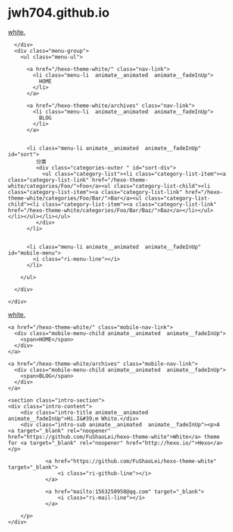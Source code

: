 # jwh704.github.io


<!DOCTYPE html>
<html lang="en">
<head>
  <meta charset="UTF-8">
  <meta name="viewport" content="width=device-width, initial-scale=1.0">
  <title>   white.</title>
  <meta name="description" content="A minimalist theme for hexo.">
  <!-- 标签页图标 -->
  

  <!-- 图标库 -->
  <link href="https://cdn.jsdelivr.net/npm/remixicon@2.2.0/fonts/remixicon.css" rel="stylesheet">
  <!-- 动画库 -->
  
  <link rel="stylesheet" href="https://cdn.jsdelivr.net/gh/fushaolei/cdn-white@1.0/css/animate.css"/>
  
  <!-- css文件 -->
  
<link rel="stylesheet" href="/hexo-theme-white/css/white.css">

  <!-- 代码高亮 -->
  
<meta name="generator" content="Hexo 5.4.2"></head>


<body>

<div class="menu-outer">
    <div class="menu-inner">
      <div class="menu-site-name  animate__animated  animate__fadeInUp">
        <a href="/hexo-theme-white/">
          white.
        </a>
        
      </div>
      <div class="menu-group">
        <ul class="menu-ul">
        
          <a href="/hexo-theme-white/" class="nav-link">
            <li class="menu-li  animate__animated  animate__fadeInUp">
              HOME
            </li>
          </a>
        
          <a href="/hexo-theme-white/archives" class="nav-link">
            <li class="menu-li  animate__animated  animate__fadeInUp">
              BLOG
            </li>
          </a>
        
        
          <li class="menu-li animate__animated  animate__fadeInUp" id="sort">
             分类
             <div class="categories-outer " id="sort-div">
               <ul class="category-list"><li class="category-list-item"><a class="category-list-link" href="/hexo-theme-white/categories/Foo/">Foo</a><ul class="category-list-child"><li class="category-list-item"><a class="category-list-link" href="/hexo-theme-white/categories/Foo/Bar/">Bar</a><ul class="category-list-child"><li class="category-list-item"><a class="category-list-link" href="/hexo-theme-white/categories/Foo/Bar/Baz/">Baz</a></li></ul></li></ul></li></ul>
             </div>
          </li>
        
        
          <li class="menu-li animate__animated  animate__fadeInUp" id="mobile-menu">
            <i class="ri-menu-line"></i>
          </li>
        
        </ul>

      </div>

    </div>
</div>
<div id="mobile-main" class="animate__animated  animate__fadeIn">
  <div class="mobile-menu-inner">
    <div class="mobile-menu-site-name animate__animated  animate__fadeInUp">
      <a href="/hexo-theme-white/">
        white.
      </a>
    </div>
    <div class="mobile-menu-group" id="mobile-close">
      <i class="ri-close-line"></i>
    </div>

  </div>

  <div class="mobile-menu-div">
  
    <a href="/hexo-theme-white/" class="mobile-nav-link">
      <div class="mobile-menu-child animate__animated  animate__fadeInUp">
        <span>HOME</span>
      </div>
    </a>
  
    <a href="/hexo-theme-white/archives" class="mobile-nav-link">
      <div class="mobile-menu-child animate__animated  animate__fadeInUp">
        <span>BLOG</span>
      </div>
    </a>
  
  
  </div>


</div>

<div class="body-outer">
  <div class="body-inner">
    
    <section class="intro-section">
    <div class="intro-content">
        <div class="intro-title animate__animated  animate__fadeInUp">Hi.I&#39;m White.</div>
        <div class="intro-sub animate__animated  animate__fadeInUp"><p>A <a target="_blank" rel="noopener" href="https://github.com/FuShaoLei/hexo-theme-white">White</a> theme for <a target="_blank" rel="noopener" href="http://hexo.io/">Hexo</a></p>
</div>
        <p class="intro-contact animate__animated  animate__fadeInUp">
            
                <a href="https://github.com/FuShaoLei/hexo-theme-white" target="_blank">
                    <i class="ri-github-line"></i>
                </a>
            
                <a href="mailto:1563250958@qq.com" target="_blank">
                    <i class="ri-mail-line"></i>
                </a>
            
        </p>
    </div>

</section>



  </div>
</div>



<!-- 如果是home模式的话，不在首页就显示footer，如果不是home模式的话 所有都显示footer -->





<script src="/hexo-theme-white/js/white.js"></script>



</body>
</html>
